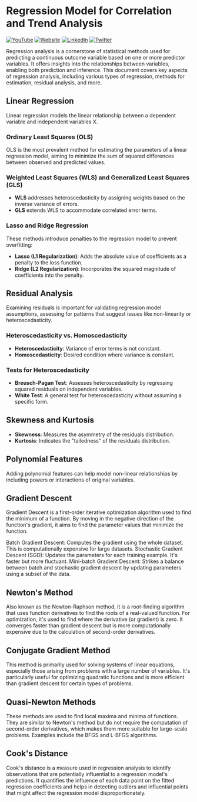# Regression Model for Correlation and Trend Analysis 
[![YouTube](https://img.shields.io/badge/AnalyticalHarry-red?style=for-the-badge&logo=youtube&logoColor=white)](https://www.youtube.com/@AnalyticalHarry)
[![Website](https://img.shields.io/badge/topmate.io-AnalyticalHarry-blue?style=for-the-badge&logo=web)](https://topmate.io/analyticalharry)
[![LinkedIn](https://img.shields.io/badge/LinkedIn-AnalyticalHarry-blue?style=for-the-badge&logo=linkedin)](https://www.linkedin.com/in/analyticalharry/)
[![Twitter](https://img.shields.io/badge/Twitter-AnalyticalHarry-blue?style=for-the-badge&logo=twitter)](https://twitter.com/AnalyticalHarry)

Regression analysis is a cornerstone of statistical methods used for predicting a continuous outcome variable based on one or more predictor variables. It offers insights into the relationships between variables, enabling both prediction and inference. This document covers key aspects of regression analysis, including various types of regression, methods for estimation, residual analysis, and more.

## Linear Regression

Linear regression models the linear relationship between a dependent variable and independent variables X. 

### Ordinary Least Squares (OLS)

OLS is the most prevalent method for estimating the parameters of a linear regression model, aiming to minimize the sum of squared differences between observed and predicted values.

### Weighted Least Squares (WLS) and Generalized Least Squares (GLS)

- **WLS** addresses heteroscedasticity by assigning weights based on the inverse variance of errors.
- **GLS** extends WLS to accommodate correlated error terms.

### Lasso and Ridge Regression

These methods introduce penalties to the regression model to prevent overfitting:

- **Lasso (L1 Regularization)**: Adds the absolute value of coefficients as a penalty to the loss function.
- **Ridge (L2 Regularization)**: Incorporates the squared magnitude of coefficients into the penalty.

## Residual Analysis

Examining residuals is important for validating regression model assumptions, assessing for patterns that suggest issues like non-linearity or heteroscedasticity.

### Heteroscedasticity vs. Homoscedasticity

- **Heteroscedasticity**: Variance of error terms is not constant.
- **Homoscedasticity**: Desired condition where variance is constant.

### Tests for Heteroscedasticity

- **Breusch-Pagan Test**: Assesses heteroscedasticity by regressing squared residuals on independent variables.
- **White Test**: A general test for heteroscedasticity without assuming a specific form.

## Skewness and Kurtosis

- **Skewness**: Measures the asymmetry of the residuals distribution.
- **Kurtosis**: Indicates the "tailedness" of the residuals distribution.

## Polynomial Features

Adding polynomial features can help model non-linear relationships by including powers or interactions of original variables.

## Gradient Descent

Gradient Descent is a first-order iterative optimization algorithm used to find the minimum of a function. By moving in the negative direction of the function's gradient, it aims to find the parameter values that minimize the function.

Batch Gradient Descent: Computes the gradient using the whole dataset. This is computationally expensive for large datasets.
Stochastic Gradient Descent (SGD): Updates the parameters for each training example. It's faster but more fluctuant.
Mini-batch Gradient Descent: Strikes a balance between batch and stochastic gradient descent by updating parameters using a subset of the data.

## Newton's Method

Also known as the Newton-Raphson method, it is a root-finding algorithm that uses function derivatives to find the roots of a real-valued function. For optimization, it's used to find where the derivative (or gradient) is zero. It converges faster than gradient descent but is more computationally expensive due to the calculation of second-order derivatives.

## Conjugate Gradient Method

This method is primarily used for solving systems of linear equations, especially those arising from problems with a large number of variables. It's particularly useful for optimizing quadratic functions and is more efficient than gradient descent for certain types of problems.

## Quasi-Newton Methods

These methods are used to find local maxima and minima of functions. They are similar to Newton's method but do not require the computation of second-order derivatives, which makes them more suitable for large-scale problems. Examples include the BFGS and L-BFGS algorithms.

## Cook's Distance
Cook's distance is a measure used in regression analysis to identify observations that are potentially influential to a regression model's predictions. It quantifies the influence of each data point on the fitted regression coefficients and helps in detecting outliers and influential points that might affect the regression model disproportionately.
